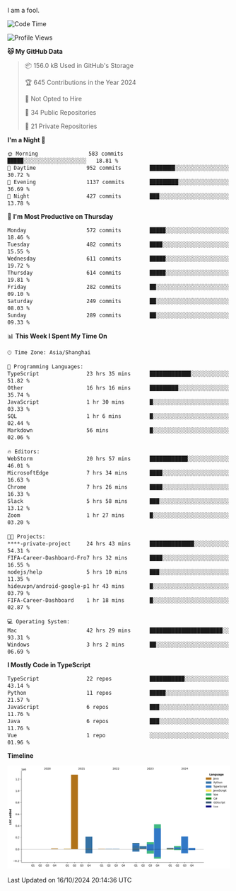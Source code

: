 I am a fool.

<!--START_SECTION:waka-->
![Code Time](http://img.shields.io/badge/Code%20Time-1%2C940%20hrs%2054%20mins-blue)

![Profile Views](http://img.shields.io/badge/Profile%20Views-0-blue)

**🐱 My GitHub Data** 

> 📦 156.0 kB Used in GitHub's Storage 
 > 
> 🏆 645 Contributions in the Year 2024
 > 
> 🚫 Not Opted to Hire
 > 
> 📜 34 Public Repositories 
 > 
> 🔑 21 Private Repositories 
 > 
**I'm a Night 🦉** 

```text
🌞 Morning                583 commits         █████░░░░░░░░░░░░░░░░░░░░   18.81 % 
🌆 Daytime                952 commits         ████████░░░░░░░░░░░░░░░░░   30.72 % 
🌃 Evening                1137 commits        █████████░░░░░░░░░░░░░░░░   36.69 % 
🌙 Night                  427 commits         ███░░░░░░░░░░░░░░░░░░░░░░   13.78 % 
```
📅 **I'm Most Productive on Thursday** 

```text
Monday                   572 commits         █████░░░░░░░░░░░░░░░░░░░░   18.46 % 
Tuesday                  482 commits         ████░░░░░░░░░░░░░░░░░░░░░   15.55 % 
Wednesday                611 commits         █████░░░░░░░░░░░░░░░░░░░░   19.72 % 
Thursday                 614 commits         █████░░░░░░░░░░░░░░░░░░░░   19.81 % 
Friday                   282 commits         ██░░░░░░░░░░░░░░░░░░░░░░░   09.10 % 
Saturday                 249 commits         ██░░░░░░░░░░░░░░░░░░░░░░░   08.03 % 
Sunday                   289 commits         ██░░░░░░░░░░░░░░░░░░░░░░░   09.33 % 
```


📊 **This Week I Spent My Time On** 

```text
🕑︎ Time Zone: Asia/Shanghai

💬 Programming Languages: 
TypeScript               23 hrs 35 mins      █████████████░░░░░░░░░░░░   51.82 % 
Other                    16 hrs 16 mins      █████████░░░░░░░░░░░░░░░░   35.74 % 
JavaScript               1 hr 30 mins        █░░░░░░░░░░░░░░░░░░░░░░░░   03.33 % 
SQL                      1 hr 6 mins         █░░░░░░░░░░░░░░░░░░░░░░░░   02.44 % 
Markdown                 56 mins             █░░░░░░░░░░░░░░░░░░░░░░░░   02.06 % 

🔥 Editors: 
WebStorm                 20 hrs 57 mins      ████████████░░░░░░░░░░░░░   46.01 % 
MicrosoftEdge            7 hrs 34 mins       ████░░░░░░░░░░░░░░░░░░░░░   16.63 % 
Chrome                   7 hrs 26 mins       ████░░░░░░░░░░░░░░░░░░░░░   16.33 % 
Slack                    5 hrs 58 mins       ███░░░░░░░░░░░░░░░░░░░░░░   13.12 % 
Zoom                     1 hr 27 mins        █░░░░░░░░░░░░░░░░░░░░░░░░   03.20 % 

🐱‍💻 Projects: 
****-private-project     24 hrs 43 mins      ██████████████░░░░░░░░░░░   54.31 % 
FIFA-Career-Dashboard-Fro7 hrs 32 mins       ████░░░░░░░░░░░░░░░░░░░░░   16.55 % 
nodejs/help              5 hrs 10 mins       ███░░░░░░░░░░░░░░░░░░░░░░   11.35 % 
hideuvpn/android-google-p1 hr 43 mins        █░░░░░░░░░░░░░░░░░░░░░░░░   03.79 % 
FIFA-Career-Dashboard    1 hr 18 mins        █░░░░░░░░░░░░░░░░░░░░░░░░   02.87 % 

💻 Operating System: 
Mac                      42 hrs 29 mins      ███████████████████████░░   93.31 % 
Windows                  3 hrs 2 mins        ██░░░░░░░░░░░░░░░░░░░░░░░   06.69 % 
```

**I Mostly Code in TypeScript** 

```text
TypeScript               22 repos            ███████████░░░░░░░░░░░░░░   43.14 % 
Python                   11 repos            █████░░░░░░░░░░░░░░░░░░░░   21.57 % 
JavaScript               6 repos             ███░░░░░░░░░░░░░░░░░░░░░░   11.76 % 
Java                     6 repos             ███░░░░░░░░░░░░░░░░░░░░░░   11.76 % 
Vue                      1 repo              ░░░░░░░░░░░░░░░░░░░░░░░░░   01.96 % 
```



**Timeline**

![Lines of Code chart](https://raw.githubusercontent.com/VeejaLiu/VeejaLiu/master/assets/bar_graph.png)


 Last Updated on 16/10/2024 20:14:36 UTC
<!--END_SECTION:waka-->
